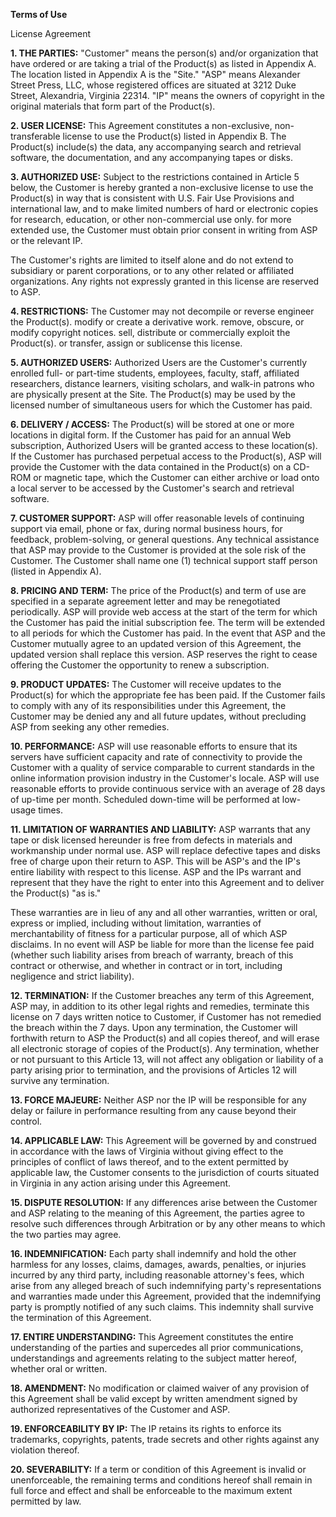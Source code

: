 **Terms of Use**

License Agreement

  

**1\. THE PARTIES:** "Customer" means the person(s) and/or organization that have ordered or are taking a trial of the Product(s) as listed in Appendix A. The location listed in Appendix A is the "Site." "ASP" means Alexander Street Press, LLC, whose registered offices are situated at 3212 Duke Street, Alexandria, Virginia 22314. "IP" means the owners of copyright in the original materials that form part of the Product(s).

**2\. USER LICENSE:** This Agreement constitutes a non-exclusive, non-transferable license to use the Product(s) listed in Appendix B. The Product(s) include(s) the data, any accompanying search and retrieval software, the documentation, and any accompanying tapes or disks.

**3\. AUTHORIZED USE:** Subject to the restrictions contained in Article 5 below, the Customer is hereby granted a non-exclusive license to use the Product(s) in way that is consistent with U.S. Fair Use Provisions and international law, and to make limited numbers of hard or electronic copies for research, education, or other non-commercial use only. for more extended use, the Customer must obtain prior consent in writing from ASP or the relevant IP.

The Customer's rights are limited to itself alone and do not extend to subsidiary or parent corporations, or to any other related or affiliated organizations. Any rights not expressly granted in this license are reserved to ASP.

**4\. RESTRICTIONS:** The Customer may not decompile or reverse engineer the Product(s). modify or create a derivative work. remove, obscure, or modify copyright notices. sell, distribute or commercially exploit the Product(s). or transfer, assign or sublicense this license.

**5\. AUTHORIZED USERS:** Authorized Users are the Customer's currently enrolled full- or part-time students, employees, faculty, staff, affiliated researchers, distance learners, visiting scholars, and walk-in patrons who are physically present at the Site. The Product(s) may be used by the licensed number of simultaneous users for which the Customer has paid.

**6\. DELIVERY / ACCESS:** The Product(s) will be stored at one or more locations in digital form. If the Customer has paid for an annual Web subscription, Authorized Users will be granted access to these location(s). If the Customer has purchased perpetual access to the Product(s), ASP will provide the Customer with the data contained in the Product(s) on a CD-ROM or magnetic tape, which the Customer can either archive or load onto a local server to be accessed by the Customer's search and retrieval software.

**7\. CUSTOMER SUPPORT:** ASP will offer reasonable levels of continuing support via email, phone or fax, during normal business hours, for feedback, problem-solving, or general questions. Any technical assistance that ASP may provide to the Customer is provided at the sole risk of the Customer. The Customer shall name one (1) technical support staff person (listed in Appendix A).

**8\. PRICING AND TERM:** The price of the Product(s) and term of use are specified in a separate agreement letter and may be renegotiated periodically. ASP will provide web access at the start of the term for which the Customer has paid the initial subscription fee. The term will be extended to all periods for which the Customer has paid. In the event that ASP and the Customer mutually agree to an updated version of this Agreement, the updated version shall replace this version. ASP reserves the right to cease offering the Customer the opportunity to renew a subscription.

**9\. PRODUCT UPDATES:** The Customer will receive updates to the Product(s) for which the appropriate fee has been paid. If the Customer fails to comply with any of its responsibilities under this Agreement, the Customer may be denied any and all future updates, without precluding ASP from seeking any other remedies.

**10\. PERFORMANCE:** ASP will use reasonable efforts to ensure that its servers have sufficient capacity and rate of connectivity to provide the Customer with a quality of service comparable to current standards in the online information provision industry in the Customer's locale. ASP will use reasonable efforts to provide continuous service with an average of 28 days of up-time per month. Scheduled down-time will be performed at low-usage times.

**11\. LIMITATION OF WARRANTIES AND LIABILITY:** ASP warrants that any tape or disk licensed hereunder is free from defects in materials and workmanship under normal use. ASP will replace defective tapes and disks free of charge upon their return to ASP. This will be ASP's and the IP's entire liability with respect to this license. ASP and the IPs warrant and represent that they have the right to enter into this Agreement and to deliver the Product(s) "as is."

These warranties are in lieu of any and all other warranties, written or oral, express or implied, including without limitation, warranties of merchantability of fitness for a particular purpose, all of which ASP disclaims. In no event will ASP be liable for more than the license fee paid (whether such liability arises from breach of warranty, breach of this contract or otherwise, and whether in contract or in tort, including negligence and strict liability).

**12\. TERMINATION:** If the Customer breaches any term of this Agreement, ASP may, in addition to its other legal rights and remedies, terminate this license on 7 days written notice to Customer, if Customer has not remedied the breach within the 7 days. Upon any termination, the Customer will forthwith return to ASP the Product(s) and all copies thereof, and will erase all electronic storage of copies of the Product(s). Any termination, whether or not pursuant to this Article 13, will not affect any obligation or liability of a party arising prior to termination, and the provisions of Articles 12 will survive any termination.

**13\. FORCE MAJEURE:** Neither ASP nor the IP will be responsible for any delay or failure in performance resulting from any cause beyond their control.

**14\. APPLICABLE LAW:** This Agreement will be governed by and construed in accordance with the laws of Virginia without giving effect to the principles of conflict of laws thereof, and to the extent permitted by applicable law, the Customer consents to the jurisdiction of courts situated in Virginia in any action arising under this Agreement.

**15\. DISPUTE RESOLUTION:** If any differences arise between the Customer and ASP relating to the meaning of this Agreement, the parties agree to resolve such differences through Arbitration or by any other means to which the two parties may agree.

**16\. INDEMNIFICATION:** Each party shall indemnify and hold the other harmless for any losses, claims, damages, awards, penalties, or injuries incurred by any third party, including reasonable attorney's fees, which arise from any alleged breach of such indemnifying party's representations and warranties made under this Agreement, provided that the indemnifying party is promptly notified of any such claims. This indemnity shall survive the termination of this Agreement.

**17\. ENTIRE UNDERSTANDING:** This Agreement constitutes the entire understanding of the parties and supercedes all prior communications, understandings and agreements relating to the subject matter hereof, whether oral or written.

**18\. AMENDMENT:** No modification or claimed waiver of any provision of this Agreement shall be valid except by written amendment signed by authorized representatives of the Customer and ASP.

**19\. ENFORCEABILITY BY IP:** The IP retains its rights to enforce its trademarks, copyrights, patents, trade secrets and other rights against any violation thereof.

**20\. SEVERABILITY:** If a term or condition of this Agreement is invalid or unenforceable, the remaining terms and conditions hereof shall remain in full force and effect and shall be enforceable to the maximum extent permitted by law.